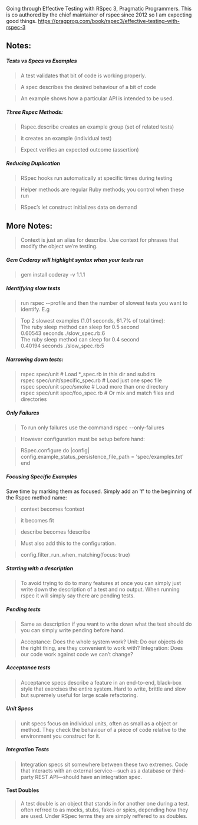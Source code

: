 Going through Effective Testing with RSpec 3, Pragmatic Programmers.
This is co authored by the chief maintainer of rspec since 2012 so I am expecting good things.
https://pragprog.com/book/rspec3/effective-testing-with-rspec-3

## Notes:

##### Tests vs Specs vs Examples
> A test validates that bit of code is working properly.

> A spec describes the desired behaviour of a bit of code

> An example shows how a particular API is intended to be used.

##### Three Rspec Methods:
> Rspec.describe creates an example group (set of related tests)

> it creates an example (individual test)

> Expect verifies an expected outcome (assertion)

##### Reducing Duplication
> RSpec hooks run automatically at specific times during testing

> Helper methods are regular Ruby methods; you control when these run

> RSpec’s let construct initializes data on demand

## More Notes:
> Context is just an alias for describe. Use context for phrases that modify the object we’re testing.

##### Gem Coderay will highlight syntax when your tests run
> gem install coderay -v 1.1.1

##### Identifying slow tests
> run rspec --profile and then the number of slowest tests you want to identify. E.g

> Top 2 slowest examples (1.01 seconds, 61.7% of total time):<br>
  The ruby sleep method can sleep for 0.5 second<br>
    0.60543 seconds ./slow_spec.rb:6<br>
  The ruby sleep method can sleep for 0.4 second<br>
    0.40194 seconds ./slow_spec.rb:5

##### Narrowing down tests:
> rspec spec/unit # Load *_spec.rb in this dir and subdirs<br>
> rspec spec/unit/specific_spec.rb # Load just one spec file<br>
> rspec spec/unit spec/smoke # Load more than one directory<br>
> rspec spec/unit spec/foo_spec.rb # Or mix and match files and directories<br>

##### Only Failures

> To run only failures use the command rspec --only-failures

> However configuration must be setup before hand:

> RSpec.configure do |config|<br> config.example_status_persistence_file_path = 'spec/examples.txt'<br>
end


##### Focusing Specific Examples
Save time by marking them as focused. Simply add an 'f' to the beginning of the Rspec method name:
> context becomes fcontext

> it becomes fit

> describe becomes fdescribe

> Must also add this to the configuration.

> config.filter_run_when_matching(focus: true)

##### Starting with a description
> To avoid trying to do to many features at once you can simply just write down the description of a test and no output. When running rspec it will simply say there are pending tests.

##### Pending tests
> Same as description if you want to write down what the test should do you can simply write pending before hand.


> Acceptance: Does the whole system work?
> Unit: Do our objects do the right thing, are they convenient to work with?
> Integration: Does our code work against code we can’t change?

##### Acceptance tests
> Acceptance specs describe a feature in an end-to-end, black-box style that exercises the entire system. Hard to write, brittle and slow but supremely useful for large scale refactoring.

##### Unit Specs
> unit specs focus on individual units, often as small as a object or method.  They check the behaviour of a piece of code relative to the environment you construct for it.


##### Integration Tests
> Integration specs sit somewhere between these two extremes. Code that interacts with an external service—such as a database or third-party REST API—should have an integration spec.


#### Test Doubles 
> A test double is an object that stands in for another one during a test. often refrred to as mocks, stubs, fakes or spies, depending how they are used. Under RSpec terms they are simply reffered to as doubles.